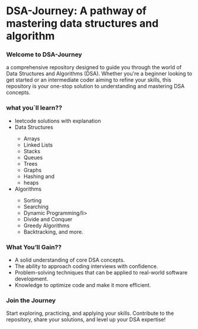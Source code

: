 <h1>DSA-Journey: A pathway of mastering data structures and algorithm</h1>
<h3>Welcome to DSA-Journey</h3>
a comprehensive repository designed to guide you through the world of Data Structures and Algorithms (DSA).
Whether you're a beginner looking to get started or an intermediate coder aiming to refine your skills,
this repository is your one-stop solution to understanding and mastering DSA concepts.

<h3>what you`ll learn??</h3>
  <ul>
  <li>leetcode solutions with explanation</li>
  <li>Data Structures</li>
   <ul>
      <li>Arrays</li>
      <li>Linked Lists</li>
      <li>Stacks</li>
      <li>Queues</li>
      <li>Trees</li>
      <li>Graphs</li>
     <li>Hashing and</li>
      <li>heaps</li>
    </ul>
  <li>Algorithms</li>
    <ul>
      <li>Sorting</li>
      <li>Searching</li>
      <li>Dynamic Programming/li>
      <li>Divide and Conquer</li>
      <li>Greedy Algorithms</li>
      <li>Backtracking, and more.</li>
    </ul>
  </li>
</ul>

<h3>What You’ll Gain??</h3>
    <ul>
      <li>A solid understanding of core DSA concepts.</li>
      <li>The ability to approach coding interviews with confidence.</li>
      <li>Problem-solving techniques that can be applied to real-world software development.</li>
      <li>Knowledge to optimize code and make it more efficient.</li>
    </ul>


<h3>Join the Journey</h3>
Start exploring, practicing, and applying your skills. Contribute to the repository, share your solutions, and level up your DSA expertise!

